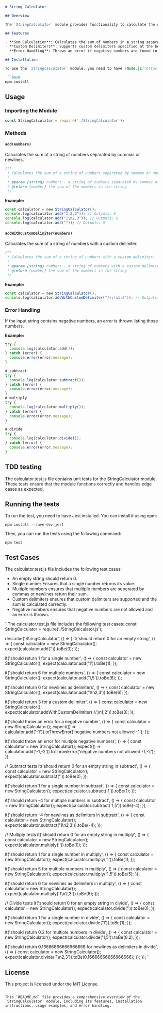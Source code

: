 

```markdown
# String Calculator

## Overview

The `StringCalculator` module provides functionality to calculate the sum of numbers provided in a string format. The numbers can be separated by commas, newlines, or custom delimiters. The module also handles edge cases such as empty strings and negative numbers.

## Features

- **Sum Calculation**: Calculates the sum of numbers in a string separated by commas or newlines.
- **Custom Delimiters**: Supports custom delimiters specified at the beginning of the string.
- **Error Handling**: Throws an error if negative numbers are found in the input string.

## Installation

To use the `StringCalculator` module, you need to have [Node.js](https://nodejs.org/en) installed. You can then include the module in your project by requiring it.

```bash
npm install
```

## Usage

### Importing the Module

```javascript
const StringCalculator = require('./StringCalculator');
```

### Methods

#### `add(numbers)`

Calculates the sum of a string of numbers separated by commas or newlines.

```javascript
/**
 * Calculates the sum of a string of numbers separated by commas or newlines.
 *
 * @param {string} numbers - a string of numbers separated by commas or newlines
 * @return {number} the sum of the numbers in the string
 */
```

**Example:**

```javascript
const calculator = new StringCalculator();
console.log(calculator.add("1,2,3")); // Outputs: 6
console.log(calculator.add("1\n2,3")); // Outputs: 6
console.log(calculator.add("")); // Outputs: 0
```

#### `addWithCustomDelimiter(numbers)`

Calculates the sum of a string of numbers with a custom delimiter.

```javascript
/**
 * Calculates the sum of a string of numbers with a custom delimiter.
 *
 * @param {string} numbers - a string of numbers with a custom delimiter
 * @return {number} the sum of the numbers in the string
 */
```

**Example:**

```javascript
const calculator = new StringCalculator();
console.log(calculator.addWithCustomDelimiter("//;\n1;2")); // Outputs: 3
```

### Error Handling

If the input string contains negative numbers, an error is thrown listing those numbers.

**Example:**

```javascript
try {
  console.log(calculator.add());
} catch (error) {
  console.error(error.message); 
}

# subtract
try {
  console.log(calculator.subtract());
} catch (error) {
  console.error(error.message); 
}
# multiply
try {
  console.log(calculator.multiply());
} catch (error) {
  console.error(error.message); 
}

# divide
try {
  console.log(calculator.divide());
} catch (error) {
  console.error(error.message);
} 
```

## TDD testing
The calculator.test.js file contains unit tests for the StringCalculator module. These tests ensure that the module functions correctly and handles edge cases as expected.

## Running the tests
To run the test, you need to have Jest installed. You can install it using npm:

`npm install --save-dev jest`

Then, you can run the tests using the following command:

`npm test`

## Test Cases
The calculator.test.js file includes the following test cases:

- An empty string should return 0.
- Single number Ensures that a single number returns its value.
- Multiple numbers ensures that multiple numbers are seperated by commas or newlines return their sum.
- Custom delimiters ensures that custom delimiters are supported and the sum is calculated correctly.
- Negative numbers ensures that negative numbers are not allowed and an error is thrown.

`
The calculator.test.js file includes the following test cases:
const StringCalculator = require('./StringCalculator.js');

describe('StringCalculator', () => {
  it('should return 0 for an empty string', () => {
    const calculator = new StringCalculator();
    expect(calculator.add('')).toBe(0);
  });

  it('should return 1 for a single number', () => {
    const calculator = new StringCalculator();
    expect(calculator.add('1')).toBe(1);
  });

  it('should return 6 for multiple numbers', () => {
    const calculator = new StringCalculator();
    expect(calculator.add('1,5')).toBe(6);
  });

  it('should return 6 for newlines as delimiters', () => {
    const calculator = new StringCalculator();
    expect(calculator.add('1\n2,3')).toBe(6);
  });

  it('should return 3 for a custom delimiter', () => {
    const calculator = new StringCalculator();
    expect(calculator.addWithCustomDelimiter('//;\n1;2')).toBe(3);
  });

  it('should throw an error for a negative number', () => {
    const calculator = new StringCalculator();
    expect(() => calculator.add('-1')).toThrowError('negative numbers not allowed -1');
  });

  it('should throw an error for multiple negative numbers', () => {
    const calculator = new StringCalculator();
    expect(() => calculator.add('-1,-2')).toThrowError('negative numbers not allowed -1,-2');
  });

  // Subtract tests
  it('should return 0 for an empty string in subtract', () => {
    const calculator = new StringCalculator();
    expect(calculator.subtract('')).toBe(0);
  });

  it('should return 1 for a single number in subtract', () => {
    const calculator = new StringCalculator();
    expect(calculator.subtract('1')).toBe(1);
  });

  it('should return -4 for multiple numbers in subtract', () => {
    const calculator = new StringCalculator();
    expect(calculator.subtract('1,5')).toBe(-4);
  });

  it('should return -4 for newlines as delimiters in subtract', () => {
    const calculator = new StringCalculator();
    expect(calculator.subtract('1\n2,3')).toBe(-4);
  });

  // Multiply tests
  it('should return 0 for an empty string in multiply', () => {
    const calculator = new StringCalculator();
    expect(calculator.multiply('')).toBe(0);
  });

  it('should return 1 for a single number in multiply', () => {
    const calculator = new StringCalculator();
    expect(calculator.multiply('1')).toBe(1);
  });

  it('should return 5 for multiple numbers in multiply', () => {
    const calculator = new StringCalculator();
    expect(calculator.multiply('1,5')).toBe(5);
  });

  it('should return 6 for newlines as delimiters in multiply', () => {
    const calculator = new StringCalculator();
    expect(calculator.multiply('1\n2,3')).toBe(6);
  });

  // Divide tests
  it('should return 0 for an empty string in divide', () => {
    const calculator = new StringCalculator();
    expect(calculator.divide('')).toBe(0);
  });

  it('should return 1 for a single number in divide', () => {
    const calculator = new StringCalculator();
    expect(calculator.divide('1')).toBe(1);
  });

  it('should return 0.2 for multiple numbers in divide', () => {
    const calculator = new StringCalculator();
    expect(calculator.divide('1,5')).toBe(0.2);
  });

  it('should return 0.16666666666666666 for newlines as delimiters in divide', () => {
    const calculator = new StringCalculator();
    expect(calculator.divide('1\n2,3')).toBe(0.16666666666666666);
  });
});
`


## License

This project is licensed under the [MIT License](https://opensource.org/licenses/MIT).
```

This `README.md` file provides a comprehensive overview of the `StringCalculator` module, including its features, installation instructions, usage examples, and error handling.



        